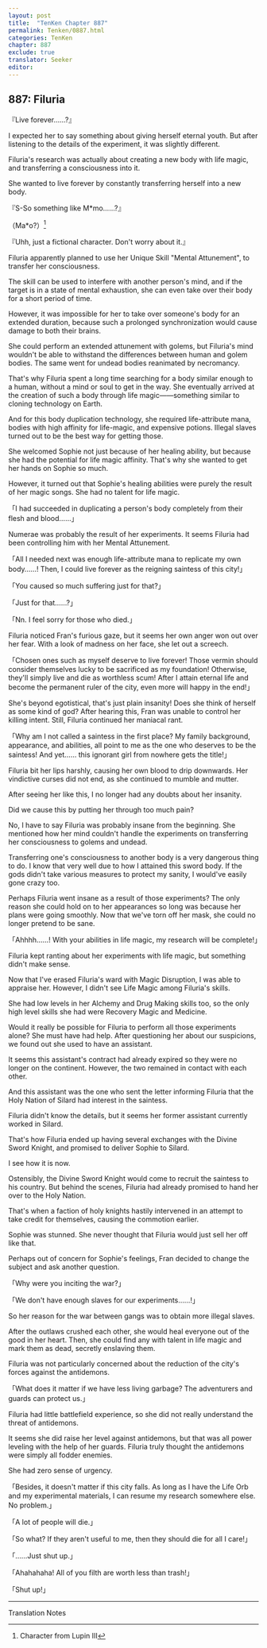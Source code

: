 ```yaml
---
layout: post
title:  "TenKen Chapter 887"
permalink: Tenken/0887.html
categories: TenKen
chapter: 887
exclude: true
translator: Seeker
editor: 
---
```

<h2>887: Filuria</h2>

『Live forever……?』

 I expected her to say something about giving herself eternal youth. But after listening to the details of the experiment, it was slightly different.

 Filuria's research was actually about creating a new body with life magic, and transferring a consciousness into it.

 She wanted to live forever by constantly transferring herself into a new body.

『S-So something like M*mo……?』

（Ma*o?）[^1]

『Uhh, just a fictional character. Don't worry about it.』

 Filuria apparently planned to use her Unique Skill "Mental Attunement", to transfer her consciousness.

 The skill can be used to interfere with another person's mind, and if the target is in a state of mental exhaustion, she can even take over their body for a short period of time.

 However, it was impossible for her to take over someone's body for an extended duration, because such a prolonged synchronization would cause damage to both their brains.

 She could perform an extended attunement with golems, but Filuria's mind wouldn't be able to withstand the differences between human and golem bodies. The same went for undead bodies reanimated by necromancy.

 That's why Filuria spent a long time searching for a body similar enough to a human, without a mind or soul to get in the way. She eventually arrived at the creation of such a body through life magic――something similar to cloning technology on Earth.

 And for this body duplication technology, she required life-attribute mana, bodies with high affinity for life-magic, and expensive potions. Illegal slaves turned out to be the best way for getting those.

 She welcomed Sophie not just because of her healing ability, but because she had the potential for life magic affinity. That's why she wanted to get her hands on Sophie so much.

 However, it turned out that Sophie's healing abilities were purely the result of her magic songs. She had no talent for life magic.

「I had succeeded in duplicating a person's body completely from their flesh and blood……」

 Numerae was probably the result of her experiments. It seems Filuria had been controlling him with her Mental Attunement.

「All I needed next was enough life-attribute mana to replicate my own body……! Then, I could live forever as the reigning saintess of this city!」

「You caused so much suffering just for that?」

「Just for that……?」

「Nn. I feel sorry for those who died.」

 Filuria noticed Fran's furious gaze, but it seems her own anger won out over her fear. With a look of madness on her face, she let out a screech.

「Chosen ones such as myself deserve to live forever! Those vermin should consider themselves lucky to be sacrificed as my foundation! Otherwise, they'll simply live and die as worthless scum! After I attain eternal life and become the permanent ruler of the city, even more will happy in the end!」

 She's beyond egotistical, that's just plain insanity! Does she think of herself as some kind of god? After hearing this, Fran was unable to control her killing intent. Still, Filuria continued her maniacal rant.

「Why am I not called a saintess in the first place? My family background, appearance, and abilities, all point to me as the one who deserves to be the saintess! And yet…… this ignorant girl from nowhere gets the title!」

 Filuria bit her lips harshly, causing her own blood to drip downwards. Her vindictive curses did not end, as she continued to mumble and mutter.

 After seeing her like this, I no longer had any doubts about her insanity.

 Did we cause this by putting her through too much pain?

 No, I have to say Filuria was probably insane from the beginning. She mentioned how her mind couldn't handle the experiments on transferring her consciousness to golems and undead.

 Transferring one's consciousness to another body is a very dangerous thing to do. I know that very well due to how I attained this sword body. If the gods didn't take various measures to protect my sanity, I would've easily gone crazy too.

 Perhaps Filuria went insane as a result of those experiments? The only reason she could hold on to her appearances so long was because her plans were going smoothly. Now that we've torn off her mask, she could no longer pretend to be sane.

「Ahhhh……! With your abilities in life magic, my research will be complete!」

 Filuria kept ranting about her experiments with life magic, but something didn't make sense.

 Now that I've erased Filuria's ward with Magic Disruption, I was able to appraise her. However, I didn't see Life Magic among Filuria's skills.

 She had low levels in her Alchemy and Drug Making skills too, so the only high level skills she had were Recovery Magic and Medicine.

 Would it really be possible for Filuria to perform all those experiments alone? She must have had help. After questioning her about our suspicions, we found out she used to have an assistant.

 It seems this assistant's contract had already expired so they were no longer on the continent. However, the two remained in contact with each other.

 And this assistant was the one who sent the letter informing Filuria that the Holy Nation of Silard had interest in the saintess.

 Filuria didn't know the details, but it seems her former assistant currently worked in Silard.

 That's how Filuria ended up having several exchanges with the Divine Sword Knight, and promised to deliver Sophie to Silard.

 I see how it is now.

 Ostensibly, the Divine Sword Knight would come to recruit the saintess to his country. But behind the scenes, Filuria had already promised to hand her over to the Holy Nation.

 That's when a faction of holy knights hastily intervened in an attempt to take credit for themselves, causing the commotion earlier.

 Sophie was stunned. She never thought that Filuria would just sell her off like that.

 Perhaps out of concern for Sophie's feelings, Fran decided to change the subject and ask another question.

「Why were you inciting the war?」

「We don't have enough slaves for our experiments……!」

 So her reason for the war between gangs was to obtain more illegal slaves.

 After the outlaws crushed each other, she would heal everyone out of the good in her heart. Then, she could find any with talent in life magic and mark them as dead, secretly enslaving them.

 Filuria was not particularly concerned about the reduction of the city's forces against the antidemons.

「What does it matter if we have less living garbage? The adventurers and guards can protect us.」

 Filuria had little battlefield experience, so she did not really understand the threat of antidemons.

 It seems she did raise her level against antidemons, but that was all power leveling with the help of her guards. Filuria truly thought the antidemons were simply all fodder enemies.

 She had zero sense of urgency.

「Besides, it doesn't matter if this city falls. As long as I have the Life Orb and my experimental materials, I can resume my research somewhere else. No problem.」

「A lot of people will die.」

「So what? If they aren't useful to me, then they should die for all I care!」

「……Just shut up.」

「Ahahahaha! All of you filth are worth less than trash!」

「Shut up!」

---

Translation Notes

[^1]: Character from Lupin III

